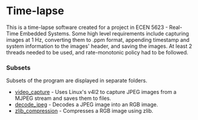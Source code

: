 # Time-lapse

This is a time-lapse software created for a project in ECEN 5623 - Real-Time Embedded Systems. Some high level requirements include capturing images at 1 Hz, converting them to .ppm format, appending timestamp and system information to the images' header, and saving the images. At least 2 threads needed to be used, and rate-monotonic policy had to be followed.

### Subsets

Subsets of the program are displayed in separate folders.

* [video_capture](https://github.com/slockwoo/Time-Lapse/tree/master/video_capture) - Uses Linux's v4l2 to capture JPEG images from a MJPEG stream
and saves them to files.
* [decode_jpeg](https://github.com/slockwoo/Time-Lapse/tree/master/decode_jpeg) - Decodes a JPEG image into an RGB image.
* [zlib_compression](https://github.com/slockwoo/Time-Lapse/tree/master/zlib_compression) - Compresses a RGB image using zlib.
